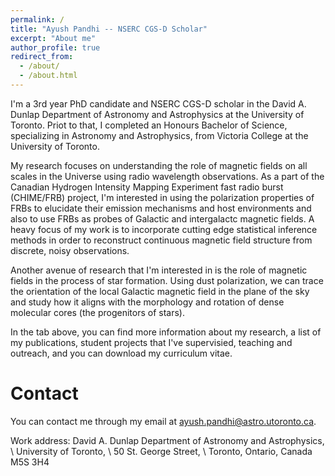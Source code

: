 ```yaml
---
permalink: /
title: "Ayush Pandhi -- NSERC CGS-D Scholar"
excerpt: "About me"
author_profile: true
redirect_from: 
  - /about/
  - /about.html
---
```

I'm a 3rd year PhD candidate and NSERC CGS-D scholar in the David A. Dunlap Department of Astronomy and Astrophysics at the University of Toronto. Priot to that, I completed an Honours Bachelor of Science, specializing in Astronomy and Astrophysics, from Victoria College at the University of Toronto.

My research focuses on understanding the role of magnetic fields on all scales in the Universe using radio wavelength observations. As a part of the Canadian Hydrogen Intensity Mapping Experiment fast radio burst (CHIME/FRB) project, I'm interested in using the polarization properties of FRBs to elucidate their emission mechanisms and host environments and also to use FRBs as probes of Galactic and intergalactc magnetic fields. A heavy focus of my work is to incorporate cutting edge statistical inference methods in order to reconstruct continuous magnetic field structure from discrete, noisy observations.

Another avenue of research that I'm interested in is the role of magnetic fields in the process of star formation. Using dust polarization, we can trace the orientation of the local Galactic magnetic field in the plane of the sky and study how it aligns with the morphology and rotation of dense molecular cores (the progenitors of stars). 

In the tab above, you can find more information about my research, a list of my publications, student projects that I've supervisied, teaching and outreach, and you can download my curriculum vitae.

Contact
======
You can contact me through my email at ayush.pandhi@astro.utoronto.ca. 

Work address:
David A. Dunlap Department of Astronomy and Astrophysics, \\
University of Toronto, \\
50 St. George Street, \\
Toronto, Ontario, Canada M5S 3H4
